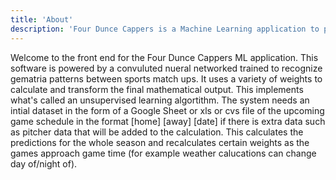 ```yaml
---
title: 'About'
description: 'Four Dunce Cappers is a Machine Learning application to predict sports outcomes based on Gematria calculations.'
---
```


<!-- Content of the page -->
Welcome to the front end for the Four Dunce Cappers ML application. This software is powered by a convuluted nueral networked trained to recognize gematria patterns between sports match ups. It uses a variety of weights to calculate and transform the final mathematical output. This implements what's called an unsupervised learning algortithm. The system needs an intial dataset in the form of a Google Sheet or xls or cvs file of the upcoming game schedule in the format [home] [away] [date] if there is extra data such as pitcher data that will be added to the calculation. This calculates the predictions for the whole season and recalculates certain weights as the games approach game time (for example weather calucations can change day of/night of).